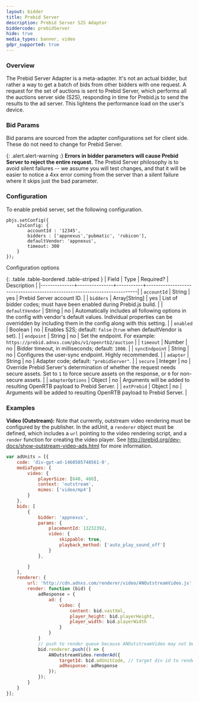 ```yaml
---
layout: bidder
title: Prebid Server
description: Prebid Server S2S Adaptor
biddercode: prebidServer
hide: true
media_types: banner, video
gdpr_supported: true
---
```


### Overview

The Prebid Server Adapter is a meta-adapter. It's not an actual bidder, but
rather a way to get a batch of bids from other bidders with one request.
A request for the set of auctions is sent to Prebid Server, which performs
all the auctions server side (S2S), responding in time for Prebid.js to
send the results to the ad server. This lightens the performance load on the user's device.

### Bid Params

Bid params are sourced from the adapter configurations set for client side. These do not need to change for Prebid Server.

{: .alert.alert-warning :}
**Errors in bidder parameters will cause Prebid Server to reject the
entire request.** The Prebid Server philosophy is to avoid silent failures --
we assume you will test changes, and that it will be easier to notice a
4xx error coming from the server than a silent failure where it skips just
the bad parameter.

### Configuration
To enable prebid server, set the following configuration.

```
pbjs.setConfig({
    s2sConfig: {
        accountId : '12345',
        bidders : ['appnexus','pubmatic', 'rubicon'],
        defaultVendor: 'appnexus',
        timeout: 300
    }
});
```
Configuration options

{: .table .table-bordered .table-striped }
| Field        | Type          | Required? | Description                                                              |
|--------------+---------------+-----------+--------------------------------------------------------------------------|
| `accountId`  | String        | yes         | Prebid Server account ID.                                                |
| `bidders`    | Array[String] | yes         | List of bidder codes; must have been enabled during Prebid.js build.     |
| `defaultVendor` | String     | no          | Automatically includes all following options in the config with vendor's default values.  Individual properties can be overridden by including them in the config along with this setting. |
| `enabled`    | Boolean       | no         | Enables S2S; default: `false` (`true` when defaultVendor is set).                                           |
| `endpoint`   | String        | no         | Set the endpoint. For example: `https://prebid.adnxs.com/pbs/v1/openrtb2/auction` |
| `timeout`    | Number        | no         | Bidder timeout, in milliseconds; default: `1000`.                         |
| `syncEndpoint` | String     | no       | Configures the user-sync endpoint. Highly recommended.                    |
| `adapter`    | String        | no        | Adapter code; default: `"prebidServer"`.                                  |
| `secure`     | Integer       | no        | Override Prebid Server's determination of whether the request needs secure assets. Set to `1` to force secure assets on the response, or `0` for non-secure assets. |
| `adapterOptions` | Object       | no        | Arguments will be added to resulting OpenRTB payload to Prebid Server. |
| `extPrebid` | Object       | no        | Arguments will be added to resulting OpenRTB payload to Prebid Server. |

### Examples

**Video (Outstream):**
Note that currently, outstream video rendering must be configured by the publisher. In the adUnit, a `renderer` object must be defined, which includes a `url` pointing to the video rendering script, and a `render` function for creating the video player. See http://prebid.org/dev-docs/show-outstream-video-ads.html for more information.

```javascript
var adUnits = [{
    code: 'div-gpt-ad-1460505748561-0',
    mediaTypes: {
        video: {
            playerSize: [640, 480],
            context: 'outstream',
            mimes: ['video/mp4']
        }
    },
    bids: [
        {
            bidder: 'appnexus',
            params: {
                placementId: 13232392,
                video: {
                    skippable: true,
                    playback_method: ['auto_play_sound_off']
                }
            },

        }
    ],
    renderer: {
        url: 'http://cdn.adnxs.com/renderer/video/ANOutstreamVideo.js',
        render: function (bid) {
            adResponse = {
                ad: {
                    video: {
                        content: bid.vastXml,
                        player_height: bid.playerHeight,
                        player_width: bid.playerWidth
                    }
                }
            }
            // push to render queue because ANOutstreamVideo may not be loaded yet.
            bid.renderer.push(() => {
                ANOutstreamVideo.renderAd({
                    targetId: bid.adUnitCode, // target div id to render video.
                    adResponse: adResponse
                });
            });
        }
    }
}];
```
